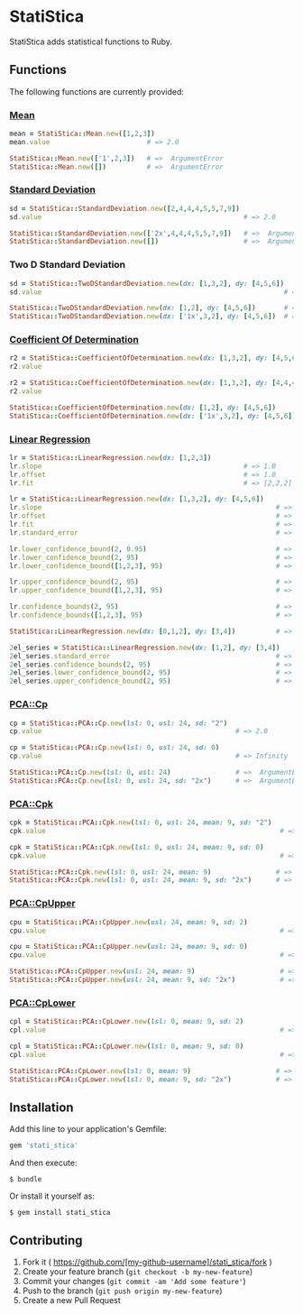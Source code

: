 # StatiStica

StatiStica adds statistical functions to Ruby.

## Functions

The following functions are currently provided:

### [Mean](http://www.stats.gla.ac.uk/steps/glossary/presenting_data.html#sampmean)
```ruby
mean = StatiStica::Mean.new([1,2,3])
mean.value                        # => 2.0

StatiStica::Mean.new(['1',2,3])   # =>  ArgumentError
StatiStica::Mean.new([])          # =>  ArgumentError
```

### [Standard Deviation](http://www.stats.gla.ac.uk/steps/glossary/presenting_data.html#standev)
```ruby
sd = StatiStica::StandardDeviation.new([2,4,4,4,5,5,7,9])
sd.value                                                  # => 2.0

StatiStica::StandardDeviation.new(['2x',4,4,4,5,5,7,9])   # =>  ArgumentError
StatiStica::StandardDeviation.new([])                     # =>  ArgumentError
```

### Two D Standard Deviation
```ruby
sd = StatiStica::TwoDStandardDeviation.new(dx: [1,3,2], dy: [4,5,6])
sd.value                                                            # => 3.1091263510296048

StatiStica::TwoDStandardDeviation.new(dx: [1,2], dy: [4,5,6])       # =>  ArgumentError
StatiStica::TwoDStandardDeviation.new(dx: ['1x',3,2], dy: [4,5,6])  # =>  ArgumentError
```

### [Coefficient Of Determination](http://en.wikipedia.org/wiki/Coefficient_of_determination)
```ruby
r2 = StatiStica::CoefficientOfDetermination.new(dx: [1,3,2], dy: [4,5,6])
r2.value                                                                  # => 14.5

r2 = StatiStica::CoefficientOfDetermination.new(dx: [1,3,2], dy: [4,4,4])
r2.value                                                                  # => 1

StatiStica::CoefficientOfDetermination.new(dx: [1,2], dy: [4,5,6])        # =>  ArgumentError
StatiStica::CoefficientOfDetermination.new(dx: ['1x',3,2], dy: [4,5,6])   # =>  ArgumentError
```

### [Linear Regression](http://en.wikipedia.org/wiki/Linear_regression)
```ruby
lr = StatiStica::LinearRegression.new(dx: [1,2,3])
lr.slope                                                  # => 1.0
lr.offset                                                 # => 1.0
lr.fit                                                    # => [2,2,2]

lr = StatiStica::LinearRegression.new(dx: [1,3,2], dy: [4,5,6])
lr.slope                                                          # => 0.0
lr.offset                                                         # => 5.0
lr.fit                                                            # => [5,5,5]
lr.standard_error                                                 # => 1.414...

lr.lower_confidence_bound(2, 0.95)                                # => -5.374...
lr.lower_confidence_bound(2, 95)                                  # => -5.374...
lr.lower_confidence_bound([1,2,3], 95)                            # => [-11.404..., -5.374..., -11.404...]

lr.upper_confidence_bound(2, 95)                                  # => 15.374...
lr.upper_confidence_bound([1,2,3], 95)                            # => [21.404..., 15.374..., 21.404...]

lr.confidence_bounds(2, 95)                                       # => [-5.374..., 15.374...]
lr.confidence_bounds([1,2,3], 95)                                 # => [[-11.404..., 21.404...], [-5.374..., 15.374...], [-11.404..., 21.4040...]]]

StatiStica::LinearRegression.new(dx: [0,1,2], dy: [3,4])          # =>  ArgumentError

2el_series = StatiStica::LinearRegression.new(dx: [1,2], dy: [3,4])
2el_series.standard_error                                         # =>  ArgumentError
2el_series.confidence_bounds(2, 95)                               # =>  ArgumentError
2el_series.lower_confidence_bound(2, 95)                          # =>  ArgumentError
2el_series.upper_confidence_bound(2, 95)                          # =>  ArgumentError            
```

### [PCA::Cp](https://en.wikipedia.org/wiki/Process_capability_index)
```ruby
cp = StatiStica::PCA::Cp.new(lsl: 0, usl: 24, sd: "2")
cp.value                                                # => 2.0

cp = StatiStica::PCA::Cp.new(lsl: 0, usl: 24, sd: 0)
cp.value                                                # => Infinity

StatiStica::PCA::Cp.new(lsl: 0, usl: 24)                # =>  ArgumentError
StatiStica::PCA::Cp.new(lsl: 0, usl: 24, sd: "2x")      # =>  ArgumentError
```

### [PCA::Cpk](https://en.wikipedia.org/wiki/Process_capability_index)
```ruby
cpk = StatiStica::PCA::Cpk.new(lsl: 0, usl: 24, mean: 9, sd: "2")
cpk.value                                                          # => 1.5

cpk = StatiStica::PCA::Cpk.new(lsl: 0, usl: 24, mean: 9, sd: 0)
cpk.value                                                          # => Infinity

StatiStica::PCA::Cpk.new(lsl: 0, usl: 24, mean: 9)                # =>  ArgumentError
StatiStica::PCA::Cpk.new(lsl: 0, usl: 24, mean: 9, sd: "2x")      # =>  ArgumentError
```

### [PCA::CpUpper](https://en.wikipedia.org/wiki/Process_capability_index)
```ruby
cpu = StatiStica::PCA::CpUpper.new(usl: 24, mean: 9, sd: 2)
cpu.value                                                          # => 2.5

cpu = StatiStica::PCA::CpUpper.new(usl: 24, mean: 9, sd: 0)
cpu.value                                                          # => Infinity

StatiStica::PCA::CpUpper.new(usl: 24, mean: 9)                     # =>  ArgumentError
StatiStica::PCA::CpUpper.new(usl: 24, mean: 9, sd: "2x")           # =>  ArgumentError
```

### [PCA::CpLower](https://en.wikipedia.org/wiki/Process_capability_index)
```ruby
cpl = StatiStica::PCA::CpLower.new(lsl: 0, mean: 9, sd: 2)
cpl.value                                                          # => 1.5

cpl = StatiStica::PCA::CpLower.new(lsl: 0, mean: 9, sd: 0)
cpl.value                                                          # => Infinity

StatiStica::PCA::CpLower.new(lsl: 0, mean: 9)                     # =>  ArgumentError
StatiStica::PCA::CpLower.new(lsl: 0, mean: 9, sd: "2x")           # =>  ArgumentError
```

## Installation

Add this line to your application's Gemfile:

```ruby
gem 'stati_stica'
```

And then execute:

    $ bundle

Or install it yourself as:

    $ gem install stati_stica

## Contributing

1. Fork it ( https://github.com/[my-github-username]/stati_stica/fork )
2. Create your feature branch (`git checkout -b my-new-feature`)
3. Commit your changes (`git commit -am 'Add some feature'`)
4. Push to the branch (`git push origin my-new-feature`)
5. Create a new Pull Request
